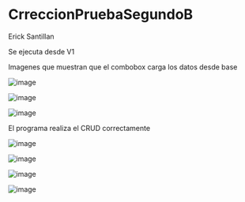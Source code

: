 # CrreccionPruebaSegundoB
Erick Santillan

Se ejecuta desde V1

Imagenes que muestran que el combobox carga los datos desde base

![image](https://user-images.githubusercontent.com/117753868/221076605-b0555551-1126-4ba3-ab59-7803a8858849.png)

![image](https://user-images.githubusercontent.com/117753868/221076743-ee6138cc-b662-4bf3-a4d3-88d162f9f804.png)

![image](https://user-images.githubusercontent.com/117753868/221076769-3dfc9aa3-06c2-4f1b-8f20-bfc6e320782f.png)

El programa realiza el CRUD correctamente 

![image](https://user-images.githubusercontent.com/117753868/221077203-56c2a775-e535-4932-ac07-6bc1d886fb51.png)

![image](https://user-images.githubusercontent.com/117753868/221076895-386a72dd-e63c-4461-bb8c-fe17a309ee2c.png)

![image](https://user-images.githubusercontent.com/117753868/221077370-803da662-6314-41e9-8629-16c73a93895e.png)

![image](https://user-images.githubusercontent.com/117753868/221077302-b7e44ba5-024f-4743-99a3-674cc7e24bd2.png)


